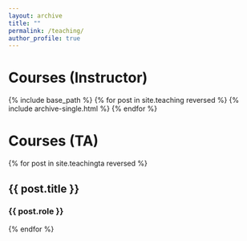 ```yaml
---
layout: archive
title: ""
permalink: /teaching/
author_profile: true
---
```


Courses (Instructor)
======
  {% include base_path %}
{% for post in site.teaching reversed %}
  {% include archive-single.html %}
{% endfor %}

Courses (TA)
======

 
{% for post in site.teachingta reversed %}
  <h2>{{ post.title }}</h2>
    <h3>{{ post.role }}</h3>

{% endfor %}
